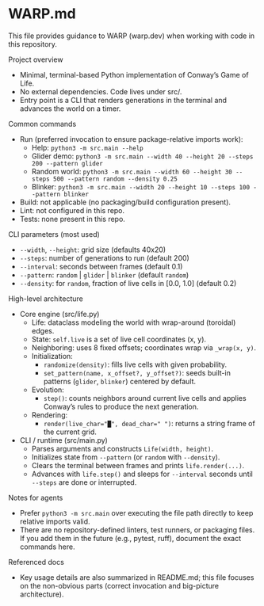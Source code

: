 # WARP.md

This file provides guidance to WARP (warp.dev) when working with code in this repository.

Project overview
- Minimal, terminal-based Python implementation of Conway’s Game of Life.
- No external dependencies. Code lives under src/.
- Entry point is a CLI that renders generations in the terminal and advances the world on a timer.

Common commands
- Run (preferred invocation to ensure package-relative imports work):
  - Help: `python3 -m src.main --help`
  - Glider demo: `python3 -m src.main --width 40 --height 20 --steps 200 --pattern glider`
  - Random world: `python3 -m src.main --width 60 --height 30 --steps 500 --pattern random --density 0.25`
  - Blinker: `python3 -m src.main --width 20 --height 10 --steps 100 --pattern blinker`
- Build: not applicable (no packaging/build configuration present).
- Lint: not configured in this repo.
- Tests: none present in this repo.

CLI parameters (most used)
- `--width`, `--height`: grid size (defaults 40x20)
- `--steps`: number of generations to run (default 200)
- `--interval`: seconds between frames (default 0.1)
- `--pattern`: `random` | `glider` | `blinker` (default `random`)
- `--density`: for `random`, fraction of live cells in [0.0, 1.0] (default 0.2)

High-level architecture
- Core engine (src/life.py)
  - Life: dataclass modeling the world with wrap-around (toroidal) edges.
  - State: `self.live` is a set of live cell coordinates (x, y).
  - Neighboring: uses 8 fixed offsets; coordinates wrap via `_wrap(x, y)`.
  - Initialization:
    - `randomize(density)`: fills live cells with given probability.
    - `set_pattern(name, x_offset?, y_offset?)`: seeds built-in patterns (`glider`, `blinker`) centered by default.
  - Evolution:
    - `step()`: counts neighbors around current live cells and applies Conway’s rules to produce the next generation.
  - Rendering:
    - `render(live_char="█", dead_char=" ")`: returns a string frame of the current grid.
- CLI / runtime (src/main.py)
  - Parses arguments and constructs `Life(width, height)`.
  - Initializes state from `--pattern` (or `random` with `--density`).
  - Clears the terminal between frames and prints `life.render(...)`.
  - Advances with `life.step()` and sleeps for `--interval` seconds until `--steps` are done or interrupted.

Notes for agents
- Prefer `python3 -m src.main` over executing the file path directly to keep relative imports valid.
- There are no repository-defined linters, test runners, or packaging files. If you add them in the future (e.g., pytest, ruff), document the exact commands here.

Referenced docs
- Key usage details are also summarized in README.md; this file focuses on the non-obvious parts (correct invocation and big-picture architecture).